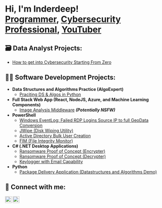 <h1>Hi, I'm Inderdeep! <br/><a href="https://github.com/inderdeepsaggu">Programmer</a>, <a href="https://www.linkedin.com/in/inderdeepsaggu/">Cybersecurity Professional</a>, <a href="https://www.youtube.com/c/joshmadakor">YouTuber</a></h1>

<h2>🗃️ Data Analyst Projects:</h2>

- [How to get into Cybersecurity Starting From Zero](https://www.youtube.com/watch?v=a83ASGn_V_s)

<h2>👨‍💻 Software Development Projects:</h2>

- <b>Data Structures and Algorithms Practice (AlgoExpert)</b>
  - [Praciting DS & Algos in Python](https://github.com/joshmadakor1/Algorithms-Practice)
- <b>Full Stack Web App (React, NodeJS, Azure, and Machine Learning Components)</b>
  - [Image Analysis Middleware](https://github.com/joshmadakor1/4chan-Image-Analysis-Middleware-C964) <b><i>(Potentially NSFW)</b></i>
- <b>PowerShell</b>
  - [Windows EventLog: Failed RDP Logins Source IP to full GeoData Conversion](https://github.com/joshmadakor1/Sentinel-Lab)
  - [JWipe (Disk Wiping Utility)](https://github.com/joshmadakor1/Jwipe.PowerShell)
  - [Active Directory Bulk User Creation](https://github.com/joshmadakor1/AD_PS)
  - [FIM (File Integrity Monitor)](https://github.com/joshmadakor1/PowerShell-Integrity-FIM)
- <b>C# (.NET Desktop Applications)</b>
  - [Ransomware Proof of Concept (Encrypter)](https://github.com/joshmadakor1/EncrypterPOC)
  - [Ransomware Proof of Concept (Decrypter)](https://github.com/joshmadakor1/DecrypterPOC)
  - [Keylogger with Email Capability](https://github.com/joshmadakor1/Key-Logger-With-Email)
- <b>Python</b>
  - [Package Delivery Application (Datastructures and Algorithms Demo)](https://github.com/joshmadakor1/Package-Delivery-Pathfinding-Algorithm)


<h2> 🤳 Connect with me:</h2>

[<img align="left" alt="InderdeepSaggu | LinkedIn" width="22px" src="https://cdn.jsdelivr.net/npm/simple-icons@v3/icons/linkedin.svg" />][linkedin]
[<img align="left" alt="InderdeepSaggu | LinkedIn" width="22px" src="https://cdn.jsdelivr.net/npm/simple-icons@v3/icons/github.svg" />][github]

[linkedin]: https://www.linkedin.com/in/inderdeepsaggu/
[github]: https://github.com/inderdeepsaggu

<!--
Here are some ideas to get you started:

- 🔭 I’m currently working on ...
- 🌱 I’m currently learning ...
- 👯 I’m looking to collaborate on ...
- 🤔 I’m looking for help with ...
- 💬 Ask me about ...
- 📫 How to reach me: ...
- 😄 Pronouns: ...
- ⚡ Fun fact: ...
-->
